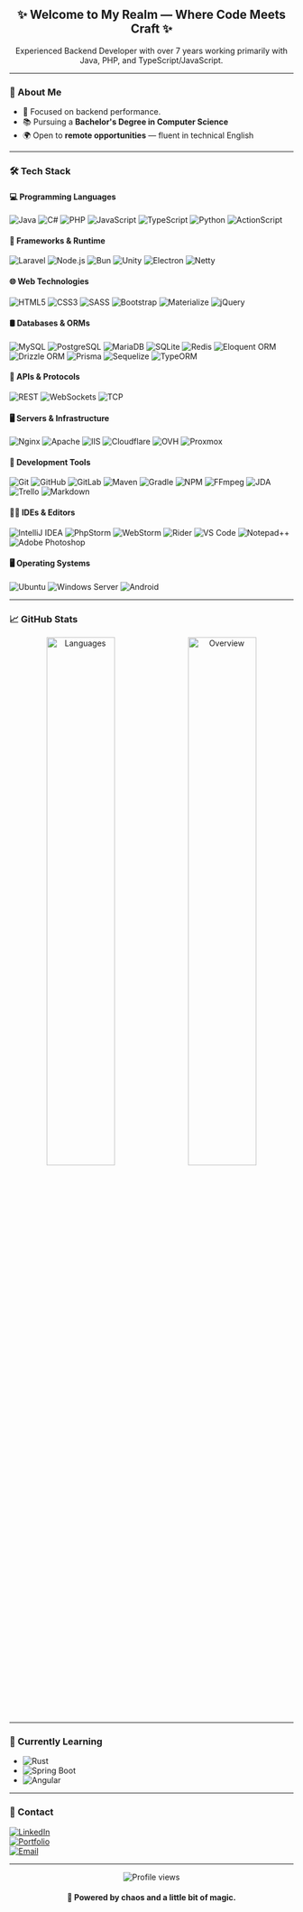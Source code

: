 <h2 align="center">✨ Welcome to My Realm — Where Code Meets Craft ✨</h2>

<p align="center">
  Experienced Backend Developer with over 7 years working primarily with Java, PHP, and TypeScript/JavaScript.
</p>

---

### 🧙 About Me

- 🎯 Focused on backend performance.
- 📚 Pursuing a **Bachelor's Degree in Computer Science**
- 🌍 Open to **remote opportunities** — fluent in technical English

---

### 🛠️ Tech Stack

#### 💻 Programming Languages
![Java](https://img.shields.io/badge/Java-ED8B00?style=flat&logo=openjdk&logoColor=white)
![C#](https://img.shields.io/badge/C%23-239120?style=flat&logo=c-sharp&logoColor=white)
![PHP](https://img.shields.io/badge/PHP-777BB4?style=flat&logo=php&logoColor=white)
![JavaScript](https://img.shields.io/badge/JavaScript-F7DF1E?style=flat&logo=javascript&logoColor=black)
![TypeScript](https://img.shields.io/badge/TypeScript-007ACC?style=flat&logo=typescript&logoColor=white)
![Python](https://img.shields.io/badge/Python-3670A0?style=flat&logo=python&logoColor=ffdd54)
![ActionScript](https://img.shields.io/badge/ActionScript-FF0000?style=flat&logoColor=white)

#### 🚀 Frameworks & Runtime
![Laravel](https://img.shields.io/badge/Laravel-FF2D20?style=flat&logo=laravel&logoColor=white)
![Node.js](https://img.shields.io/badge/Node.js-339933?style=flat&logo=node.js&logoColor=white)
![Bun](https://img.shields.io/badge/Bun-FFCC33?style=flat&logo=bun&logoColor=black)
![Unity](https://img.shields.io/badge/Unity-000000?style=flat&logo=unity&logoColor=white)
![Electron](https://img.shields.io/badge/Electron-47848F?style=flat&logo=electron&logoColor=white)
![Netty](https://img.shields.io/badge/Netty-000000?style=flat)

#### 🌐 Web Technologies
![HTML5](https://img.shields.io/badge/HTML5-E34F26?style=flat&logo=html5&logoColor=white)
![CSS3](https://img.shields.io/badge/CSS3-1572B6?style=flat&logo=css3&logoColor=white)
![SASS](https://img.shields.io/badge/SASS-hotpink?style=flat&logo=SASS&logoColor=white)
![Bootstrap](https://img.shields.io/badge/Bootstrap-7952B3?style=flat&logo=bootstrap&logoColor=white)
![Materialize](https://img.shields.io/badge/Materialize-EE6E73?style=flat&logo=materializecss&logoColor=white)
![jQuery](https://img.shields.io/badge/jQuery-0769AD?style=flat&logo=jquery&logoColor=white)

#### 🛢️ Databases & ORMs
![MySQL](https://img.shields.io/badge/MySQL-4479A1?style=flat&logo=mysql&logoColor=white)
![PostgreSQL](https://img.shields.io/badge/PostgreSQL-336791?style=flat&logo=postgresql&logoColor=white)
![MariaDB](https://img.shields.io/badge/MariaDB-003545?style=flat&logo=mariadb&logoColor=white)
![SQLite](https://img.shields.io/badge/SQLite-07405e?style=flat&logo=sqlite&logoColor=white)
![Redis](https://img.shields.io/badge/Redis-DC382D?style=flat&logo=redis&logoColor=white)
![Eloquent ORM](https://img.shields.io/badge/Eloquent-FF2D20?style=flat)
![Drizzle ORM](https://img.shields.io/badge/Drizzle-0099FF?style=flat)
![Prisma](https://img.shields.io/badge/Prisma-3982CE?style=flat&logo=Prisma&logoColor=white)
![Sequelize](https://img.shields.io/badge/Sequelize-52B0E7?style=flat&logo=sequelize&logoColor=white)
![TypeORM](https://img.shields.io/badge/TypeORM-FE0803?style=flat&logo=typeorm&logoColor=white)

#### 🔌 APIs & Protocols
![REST](https://img.shields.io/badge/REST-FF6F61?style=flat)
![WebSockets](https://img.shields.io/badge/WebSockets-008080?style=flat)
![TCP](https://img.shields.io/badge/TCP-0052CC?style=flat)

#### 🖥️ Servers & Infrastructure
![Nginx](https://img.shields.io/badge/Nginx-009639?style=flat&logo=nginx&logoColor=white)
![Apache](https://img.shields.io/badge/Apache-D42029?style=flat&logo=apache&logoColor=white)
![IIS](https://img.shields.io/badge/IIS-0078D7?style=flat)
![Cloudflare](https://img.shields.io/badge/Cloudflare-F38020?style=flat&logo=cloudflare&logoColor=white)
![OVH](https://img.shields.io/badge/OVH-123F6D?style=flat&logo=ovh&logoColor=FFF)
![Proxmox](https://img.shields.io/badge/Proxmox-FA0A35?style=flat)

#### 🔧 Development Tools
![Git](https://img.shields.io/badge/Git-F05032?style=flat&logo=git&logoColor=white)
![GitHub](https://img.shields.io/badge/GitHub-181717?style=flat&logo=github&logoColor=white)
![GitLab](https://img.shields.io/badge/Gitlab-FCA121?style=flat&logo=gitlab&logoColor=white)
![Maven](https://img.shields.io/badge/Maven-C71A36?style=flat&logo=apachemaven&logoColor=white)
![Gradle](https://img.shields.io/badge/Gradle-02303A?style=flat&logo=gradle&logoColor=white)
![NPM](https://img.shields.io/badge/NPM-CB3837?style=flat&logo=npm&logoColor=white)
![FFmpeg](https://shields.io/badge/FFmpeg-171717.svg?logo=ffmpeg&style=flat&labelColor=171717&logoColor=5cb85c)
![JDA](https://img.shields.io/badge/JDA-7289DA?style=flat&logo=discord&logoColor=white)
![Trello](https://img.shields.io/badge/Trello-026AA7?style=flat&logo=Trello&logoColor=white)
![Markdown](https://img.shields.io/badge/Markdown-000000?style=flat&logo=markdown&logoColor=white)

#### 🧑‍💻 IDEs & Editors
![IntelliJ IDEA](https://img.shields.io/badge/IntelliJ%20IDEA-000000?style=flat&logo=intellijidea&logoColor=white)
![PhpStorm](https://img.shields.io/badge/PhpStorm-000000?style=flat&logo=phpstorm&logoColor=white)
![WebStorm](https://img.shields.io/badge/WebStorm-000000?style=flat&logo=webstorm&logoColor=white)
![Rider](https://img.shields.io/badge/Rider-000000?style=flat&logo=rider&logoColor=white)
![VS Code](https://img.shields.io/badge/VS%20Code-007ACC?style=flat&logo=visualstudiocode&logoColor=white)
![Notepad++](https://img.shields.io/badge/Notepad%2B%2B-009879?style=flat&logo=notepadplusplus&logoColor=white)
![Adobe Photoshop](https://img.shields.io/badge/Adobe%20Photoshop-31A8FF?style=flat&logo=adobe%20photoshop&logoColor=white)

#### 🖥️ Operating Systems
![Ubuntu](https://img.shields.io/badge/Ubuntu-E95420?style=flat&logo=ubuntu&logoColor=white)
![Windows Server](https://img.shields.io/badge/Windows-0078D6?style=flat&logo=microsoft-windows&logoColor=white)
![Android](https://img.shields.io/badge/Android-3DDC84?style=flat&logo=android&logoColor=white)

---

### 📈 GitHub Stats

<p align="center">
  <img src="https://raw.githubusercontent.com/anthony-hyo/github-stats-transparent/refs/heads/output/generated/languages.svg" width="49%" alt="Languages" />
  <img src="https://raw.githubusercontent.com/anthony-hyo/github-stats-transparent/refs/heads/output/generated/overview.svg" width="49%" alt="Overview" />
</p>

---

### 🧠 Currently Learning

- ![Rust](https://img.shields.io/badge/-Rust-000000?style=flat&logo=rust&logoColor=white)
- ![Spring Boot](https://img.shields.io/badge/-Spring%20Boot-6DB33F?style=flat&logo=springboot&logoColor=white)
- ![Angular](https://img.shields.io/badge/-Angular-DD0031?style=flat&logo=angular&logoColor=white)

---

### 🔗 Contact

[![LinkedIn](https://img.shields.io/badge/-LinkedIn-df2002?style=flat&logo=linkedin)](https://www.linkedin.com/in/anthony-hyo/)  
[![Portfolio](https://img.shields.io/badge/Portfolio-anthhyo.dev-df2002?style=flat&logo=googlechrome)](https://anthhyo.dev)  
[![Email](https://img.shields.io/badge/Email-contact@anthhyo.dev-df2002?style=flat&logo=gmail)](mailto:contact@anthhyo.dev)

---

<p align="center">
  <img src="https://komarev.com/ghpvc/?username=anthony-hyo&label=Visitors&color=df2002&style=flat" alt="Profile views" />
</p>

<h4 align="center">
  💙 Powered by chaos and a little bit of magic.
</h4>
